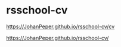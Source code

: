 # rsschool-cv
https://JohanPeper.github.io/rsschool-cv/cv 
  
https://JohanPeper.github.io/rsschool-cv/
